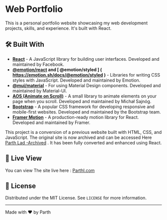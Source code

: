 # Web Portfolio

This is a personal portfolio website showcasing my web development projects, skills, and experience. It's built with React.

## 🛠️ Built With

- **[React](https://reactjs.org/)** - A JavaScript library for building user interfaces. Developed and maintained by Facebook.
- **[@emotion/react]( https://emotion.sh/docs/@emotion/react) and [ @emotion/styled ] ( https://emotion.sh/docs/@emotion/styled )** - Libraries for writing CSS styles with JavaScript. Developed and maintained by Emotion.
- **[@mui/material](https://mui.com/)** - For using Material Design components. Developed and maintained by Material-UI.
- **[AOS (Animate on Scroll)](https://michalsnik.github.io/aos/)** - A small library to animate elements on your page when you scroll. Developed and maintained by Michał Sajnóg.
- **[Bootstrap](https://getbootstrap.com/)** - A popular CSS framework for developing responsive and mobile-first websites. Developed and maintained by the Bootstrap team.
- **[Framer Motion](https://www.framer.com/api/motion/)** - A production-ready motion library for React. Developed and maintained by Framer.


This project is a conversion of a previous website built with HTML, CSS, and JavaScript. The original site is now archived and can be accessed Here [Parth Lad -Archived](https://web.archive.org/web/20240401000032/https://parthl.com/) . It has been fully converted and enhanced using React.

## 👀 Live View
You can view The site live here : [Parthl.com](https://parthl.com/)

## 📝 License

Distributed under the MIT License. See `LICENSE` for more information.


---

Made with ❤️ by Parth
